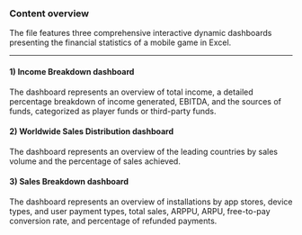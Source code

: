 ### Content overview

The file features three comprehensive interactive dynamic dashboards presenting the financial statistics of a mobile game in Excel. 

--------------------------------------
#### 1) Income Breakdown dashboard <br> 
The dashboard represents an overview of total income, a detailed percentage breakdown of income generated, EBITDA, and the sources of funds, categorized as player funds or third-party funds. <br> 

#### 2) Worldwide Sales Distribution dashboard <br> 
The dashboard represents an overview of the leading countries by sales volume and the percentage of sales achieved. <br> 

#### 3) Sales Breakdown dashboard <br> 
The dashboard represents an overview of installations by app stores, device types, and user payment types, total sales, ARPPU, ARPU, free-to-pay conversion rate, and percentage of refunded payments.
